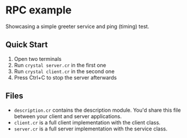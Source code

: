 # RPC example

Showcasing a simple greeter service and ping (timing) test.

## Quick Start

1. Open two terminals
2. Run `crystal server.cr` in the first one
3. Run `crystal client.cr` in the second one
4. Press Ctrl+C to stop the server afterwards

## Files

* `description.cr` contains the description module.  You'd share this file
  between your client and server applications.
* `client.cr` is a full client implementation with the client class.
* `server.cr` is a full server implementation with the service class.

